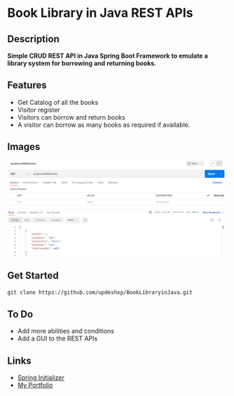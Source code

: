 # Book Library in Java REST APIs

## Description

**Simple CRUD REST API in Java Spring Boot Framework to emulate a library system for borrowing and returning books.**  

## Features

* Get Catalog of all the books
* Visitor register
* Visitors can borrow and return books
* A visitor can borrow as many books as required if available.

## Images

![This is an image of API for getting books list.](/image/booksList.png "This is an image of API for getting books list.")

## Get Started

```
git clone https://github.com/updeshxp/BookLibraryinJava.git
```

## To Do

* Add more abilities and conditions
* Add a GUI to the REST APIs

## Links

* [Spring Initializer](https://start.spring.io/)
* [My Portfolio](https://updeshxp.github.io/)